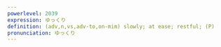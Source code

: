 ```yaml
---
powerlevel: 2039
expression: ゆっくり
definition: (adv,n,vs,adv-to,on-mim) slowly; at ease; restful; (P)
pronunciation: ゆっくり
---
```

